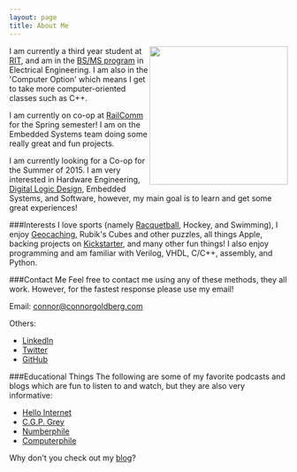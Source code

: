 ```yaml
---
layout: page
title: About Me
---
```

<img style="float: right" src="/static/Head.png" height="250">

I am currently a third year student at <a href="http://rit.edu" target="_blank">RIT</a>, and
am in the <a href="http://www.rit.edu/kgcoe/program/bsms-electrical-engineering" target="_blank">BS/MS program</a> in Electrical Engineering.
I am also in the 'Computer Option' which means I get to take more computer-oriented classes such as C++.

I am currently on co-op at <a href="http://www.railcomm.com" target="_blank">RailComm</a> for the Spring semester! I am on the Embedded Systems 
team doing some really great and fun projects.

I am currently looking for a Co-op for the Summer of 2015. I am very interested in 
Hardware Engineering, <a href="http://connorgoldberg.com/projects/risc_cpu" target="_blank">Digital Logic Design</a>, 
Embedded Systems, and Software, however, my main goal is to learn and get some great experiences! 

###Interests
I love sports (namely <a href="http://www.rit.edu/sg/rball" target="_blank">Racquetball</a>, Hockey, and Swimming), 
I enjoy <a href="http://www.geocaching.com" target="_blank">Geocaching</a>, Rubik's Cubes and other puzzles, 
all things Apple, backing projects on <a href="http://www.kickstarter.com" target="_blank">Kickstarter</a>, and many other fun things! 
I also enjoy programming and am familiar with Verilog, VHDL, C/C++, assembly, and Python. 

<a name="contact-me"></a>
###Contact Me
Feel free to contact me using any of these methods, they all work. However, for the fastest response please use my email!

Email: [connor@connorgoldberg.com](mailto:connor@connorgoldberg.com)

Others:

- <a href="http://www.linkedin.com/pub/connor-goldberg/64/7b9/4ba" target="_blank">LinkedIn</a>
- <a href="https://twitter.com/connorjan94" target="_blank">Twitter</a>
- <a href="https://github.com/connorjan" target="_blank">GitHub</a>

###Educational Things
The following are some of my favorite podcasts and blogs which are fun to listen to and watch, but they are also very informative:

- <a href="http://www.hellointernet.fm" target="_blank">Hello Internet</a>
- <a href="http://www.youtube.com/CGPGrey" target="_blank">C.G.P. Grey</a>
- <a href="http://www.youtube.com/user/numberphile" target="_blank">Numberphile</a>
- <a href="http://www.youtube.com/user/Computerphile" target="_blank">Computerphile</a>

Why don't you check out my [blog](/blog)?